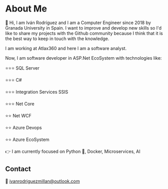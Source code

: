 # About Me
:wave: Hi, I am Iván Rodríguez and I am a Computer Engineer since 2018 by Granada University in Spain.
I want to improve and develop new skills so I'd like to share my projects with the Github community 
because I think that it is the best way to keep in touch with the knowledge.

I am working at Atlax360 and here I am a software analyst.

Now, I am software developer in ASP.Net EcoSystem with technologies like:

:star::star::star: SQL Server

:star::star::star: C#

:star::star::star: Integration Services SSIS

:star::star::star: Net Core

:star::star: Net WCF

:star::star: Azure Devops

:star::star: Azure EcoSystem

:point_right: I am currently focused on Python :snake:, Docker, Microservices, AI

## Contact
:email: ivanrodriguezmillan@outlook.com

